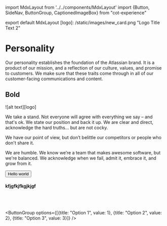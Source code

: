 import MdxLayout from '../../components/MdxLayout'
import {Button, SideNav, ButtonGroup, CaptionedImageBox} from "cot-experience"

export default MdxLayout
[logo]: /static/images/new_card.png "Logo Title Text 2"

# Personality

Our personality establishes the foundation of the Atlassian brand. It is a product of our mission, and a reflection of our culture, values, and promise to customers. We make sure that these traits come through in all of our customer-facing communications and content.

## Bold

![alt text][logo]



We take a stand. Not everyone will agree with everything we say – and that's ok. We state our position and back it up. We are clear and direct, acknowledge the hard truths… but are not cocky.



We have our point of view, but don’t belittle our competitors or people who don't share it.



We are humble. We know we’re a team that makes awesome software, but we're balanced. We acknowledge when we fail, admit it, embrace it, and grow from it.

<Button>Hello world</Button>


#### kfjgfkjfkgjkjgf


<br/>
<br/>

<ButtonGroup options={[{title: "Option 1", value: 1}, {title: "Option 2", value: 2}, {title: "Option 3", value: 3}]} />


